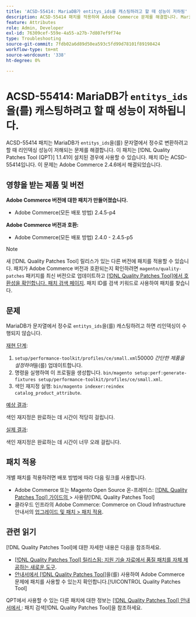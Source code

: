 ```yaml
---
title: 'ACSD-55414: MariaDB가 entitys_ids를 캐스팅하려고 할 때 성능이 저하됨'
description: ACSD-55414 패치를 적용하여 Adobe Commerce 문제를 해결합니다. MariaDB가 'entys_ids'를 문자열에서 정수로 변환하려고 하면 리인덱싱 성능이 저하됩니다.
feature: Attributes
role: Admin, Developer
exl-id: 76309cef-559e-4a55-a27b-7d807ef9f74e
type: Troubleshooting
source-git-commit: 7fdb02a6d89d50ea593c5fd99d78101f89198424
workflow-type: tm+mt
source-wordcount: '338'
ht-degree: 0%

---
```


# ACSD-55414: MariaDB가 `entitys_ids`을(를) 캐스팅하려고 할 때 성능이 저하됩니다.

ACSD-55414 패치는 MariaDB가 `entitys_ids`을(를) 문자열에서 정수로 변환하려고 할 때 리인덱싱 성능이 저해되는 문제를 해결합니다. 이 패치는 [!DNL Quality Patches Tool (QPT)] 1.1.41이 설치된 경우에 사용할 수 있습니다. 패치 ID는 ACSD-55414입니다. 이 문제는 Adobe Commerce 2.4.6에서 해결되었습니다.

## 영향을 받는 제품 및 버전

**Adobe Commerce 버전에 대한 패치가 만들어졌습니다.**

* Adobe Commerce(모든 배포 방법) 2.4.5-p4

**Adobe Commerce 버전과 호환:**

* Adobe Commerce(모든 배포 방법) 2.4.0 - 2.4.5-p5

>[!NOTE]
>
>새 [!DNL Quality Patches Tool] 릴리스가 있는 다른 버전에 패치를 적용할 수 있습니다. 패치가 Adobe Commerce 버전과 호환되는지 확인하려면 `magento/quality-patches` 패키지를 최신 버전으로 업데이트하고 [[!DNL Quality Patches Tool]에서 호환성을 확인합니다. 패치 검색 페이지](https://experienceleague.adobe.com/tools/commerce-quality-patches/index.html?lang=ko). 패치 ID를 검색 키워드로 사용하여 패치를 찾습니다.

## 문제

MariaDB가 문자열에서 정수로 `entitys_ids`을(를) 캐스팅하려고 하면 리인덱싱이 수행되지 않습니다.

<u>재현 단계</u>:

1. `setup/performance-toolkit/profiles/ce/small.xml`50000 *간단한 제품을 설정하여*&#x200B;을(를) 업데이트합니다.
1. 명령을 실행하여 이 프로필을 생성합니다. `bin/magento setup:perf:generate-fixtures setup/performance-toolkit/profiles/ce/small.xml`.
1. 색인 재지정 실행: `bin/magento indexer:reindex catalog_product_attribute`.

<u>예상 결과</u>:

색인 재지정은 완료하는 데 시간이 적당히 걸립니다.

<u>실제 결과</u>:

색인 재지정은 완료하는 데 시간이 너무 오래 걸립니다.

## 패치 적용

개별 패치를 적용하려면 배포 방법에 따라 다음 링크를 사용합니다.

* Adobe Commerce 또는 Magento Open Source 온-프레미스: [[!DNL Quality Patches Tool]  가이드의 &#x200B;](/help/tools/quality-patches-tool/usage.md)> 사용량[!DNL Quality Patches Tool]
* 클라우드 인프라의 Adobe Commerce: Commerce on Cloud Infrastructure 안내서의 [업그레이드 및 패치 > 패치 적용](https://experienceleague.adobe.com/docs/commerce-cloud-service/user-guide/develop/upgrade/apply-patches.html?lang=ko).

## 관련 읽기

[!DNL Quality Patches Tool]에 대한 자세한 내용은 다음을 참조하세요.

* [[!DNL Quality Patches Tool] 릴리스됨: 지원 기술 자료에서 품질 패치를 자체 제공하는 새로운 도구](https://experienceleague.adobe.com/ko/docs/commerce-operations/tools/quality-patches-tool/quality-patches-tool-to-self-serve-quality-patches).
* [&#x200B; 안내서에서  [!DNL Quality Patches Tool]](/help/tools/quality-patches-tool/patches-available-in-qpt/check-patch-for-magento-issue-with-magento-quality-patches.md)을(를) 사용하여 Adobe Commerce 문제에 패치를 사용할 수 있는지 확인합니다.[!UICONTROL Quality Patches Tool]


QPT에서 사용할 수 있는 다른 패치에 대한 정보는 [[!DNL Quality Patches Tool] 안내서에서 &#x200B;](https://experienceleague.adobe.com/tools/commerce-quality-patches/index.html?lang=ko): 패치 검색[!DNL Quality Patches Tool]을 참조하세요.
